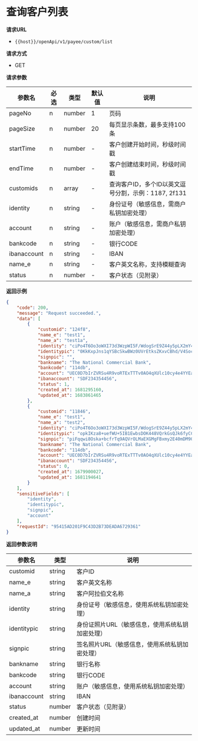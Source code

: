 # 查询客户列表

**请求URL**

- `{{host}}/openApi/v1/payee/custom/list`



**请求方式**

- GET



**请求参数**

| 参数名      | 必选 | 类型   | 默认值 | 说明                                                |
| ----------- | ---- | ------ | ------ | --------------------------------------------------- |
| pageNo      | n    | number | 1      | 页码                                                |
| pageSize    | n    | number | 20     | 每页显示条数，最多支持100条                         |
| startTime   | n    | number | -      | 客户创建开始时间，秒级时间戳                        |
| endTime     | n    | number | -      | 客户创建结束时间，秒级时间戳                        |
| customids   | n    | array  | -      | 查询客户ID，多个ID以英文逗号分割，示例：1187, 2f131 |
| identity    | n    | string | -      | 身份证号（敏感信息，需商户私钥加密处理）            |
| account     | n    | string | -      | 账户（敏感信息，需商户私钥加密处理）                |
| bankcode    | n    | string | -      | 银行CODE                                            |
| ibanaccount | n    | string | -      | IBAN                                                |
| name_e      | n    | string | -      | 客户英文名称，支持模糊查询                          |
| status      | n    | number | -      | 客户状态（见附录）                                  |

**返回示例**

```json
{
    "code": 200,
    "message": "Request succeeded.",
    "data": [
        {
            "customid": "124f8",
            "name_e": "test1",
            "name_a": "test1a",
            "identity": "ciPo4T6Oo3oWXI73d3WzpWI5F/WdogSrE9Z44y5pLX2mY4x5TSLUYkdCBitMoyFurf72XWFSzg21dvDnsrdUpMqCAydps1GsxK76Qd1fNEmqRbBJTL+7dD69FSqEdVo8nmF3qYsvbahp55BByLIJdsbKqET2No9Yu3aV679aMUgx6FJsetKbqpxSUElsYTXN8DHHa2DkxGO+1y0KkLijriAbcRqU0yux7gwWveC7PrNFYpsiO0sfvJ4U/qIPsB48ziBgT0+j0iWElKoXcNX+sSEWaPa2LGy5CVN61jMDQ5RfS7mtWLhFM6wZnsB0y2dgtSMUKTbyg7keRrRI2a/q/Q==",
            "identitypic": "0KkKxpJns1qYSBcSkwBWz0UVrEtksZKxvCBhd/V4SocDYKbjrBEne/giXhOCwigHN52m0fQw3Fvr0dnlKH9Yn5CQ/v/8YUL0OPIsqaX0h+Xc20zKTy73NEw3m4yXbZkElNyzgV/5nf55X0vwSc6l+MSS4XRNKcIlRpIez4s9ViLyRGf4wm5TbAE5OXscCs/lucGvphD83chOcxwLbSqdmFI3XZOdCSb8Jx+/AfUbQu0zKQw42xwT8xWaYedKQ505mgIAwtxgyn7sJZgLY5gLEkXz5JTi5YawpBZDG+2t7aPlL0jTGSrPkplwlQpKQB6pVqi+TmWJwM7G9DOSARcqvQ==",
            "signpic": "",
            "bankname": "The National Commercial Bank",
            "bankcode": "114db",
            "account": "UEC0D7bIrZVRSu4R9voRTExTTTv0AO4qXUlc10cy4e4YYEaxdLpYOP+gLzULqlc1ru0Pbvt8aMDtjlmoQwu85310ApwrWLUh9zXIrzGcDKadqLI7KQkCNKR7ZnFlH2x0uZlrVGHzB252A1bWFTZXl3I+slEjXiem1Y5HiVAV78KkxFCn9vp1ZdnbSB8KlyKRp6tg7hN8NQMNriD44JXVcMWsoRhDb9WVEAE1rhjU2yisTSpSMhHlS29IymLjjq0NuGMBBMCHJS2URGgvkF/3Q4Jg//938an/kjxF/Xe74FvNMD++5BhGXHGFP36UrwIrGJYZ6FpJSxt2wyOyBBWZ0A==",
            "ibanaccount": "SDF234354456",
            "status": 1,
            "created_at": 1681295160,
            "updated_at": 1683861465
        },
        {
            "customid": "11846",
            "name_e": "test1",
            "name_a": "test2",
            "identity": "ciPo4T6Oo3oWXI73d3WzpWI5F/WdogSrE9Z44y5pLX2mY4x5TSLUYkdCBitMoyFurf72XWFSzg21dvDnsrdUpMqCAydps1GsxK76Qd1fNEmqRbBJTL+7dD69FSqEdVo8nmF3qYsvbahp55BByLIJdsbKqET2No9Yu3aV679aMUgx6FJsetKbqpxSUElsYTXN8DHHa2DkxGO+1y0KkLijriAbcRqU0yux7gwWveC7PrNFYpsiO0sfvJ4U/qIPsB48ziBgT0+j0iWElKoXcNX+sSEWaPa2LGy5CVN61jMDQ5RfS7mtWLhFM6wZnsB0y2dgtSMUKTbyg7keRrRI2a/q/Q==",
            "identitypic": "opkIKza8+uefWU+5IB1EwbsDOK448VQrkGsQJk6fyCCjDNoVDfNcIGtVAr4CRh95eakuDq0t7L8WHSmNUy0c9COwwoyqLq0Z+bmTmz4jwF5ETysBwocTVlMFIZTTJCDMtpXifxLuE2aH62I1kAWGqjxA8zuhtGo3JXHlYEyU3+V/+ZyIs8gM8M2b5h2gn0lxDa5v0Np/Dv7ivJb10smWwMxYPBQqkJ+CnymwQV+oNc6crozYu21J2/bOUUwiLzA/cnBkejlNOcLpwLFBviFnYNoq9rrcMhCJc58y5Cujcp95BCHb8DCuWpeJYxmSJIEBJ3XawgtqAgyevKIpLczveg==",
            "signpic": "piFqqwi8Oska+bcfrTq9AQVrOLMaEXGMgFBxmy2E40mDM90mLMm0qPHy1ytJpVG0j3r6b83X5Tuo4XOS+OFs3R/jJ8n84QqQQWaxjKWYwg1ll1meYd1ENit/vI5nRnc3L5HzT7FGI4c/eiMzBzknNKCbkOL2GCz1beHMbzPfdxXR6zGfIZ3SQKj6olHBj6VU77FYYD/PjcIuWnwt8kd94CJS/TJB5qHvVG6uaJlFrFZYEDlCAHxFJSgkXVEvzHT6LsSLTJeGgtE6pMddBEZPlOYFxo6RkfRT1X/nrLQ/VwEGhhNDkzap0PuPL+T/10iFkOaJYYe9Wr3yKVqwerxOrQ==",
            "bankname": "The National Commercial Bank",
            "bankcode": "114db",
            "account": "UEC0D7bIrZVRSu4R9voRTExTTTv0AO4qXUlc10cy4e4YYEaxdLpYOP+gLzULqlc1ru0Pbvt8aMDtjlmoQwu85310ApwrWLUh9zXIrzGcDKadqLI7KQkCNKR7ZnFlH2x0uZlrVGHzB252A1bWFTZXl3I+slEjXiem1Y5HiVAV78KkxFCn9vp1ZdnbSB8KlyKRp6tg7hN8NQMNriD44JXVcMWsoRhDb9WVEAE1rhjU2yisTSpSMhHlS29IymLjjq0NuGMBBMCHJS2URGgvkF/3Q4Jg//938an/kjxF/Xe74FvNMD++5BhGXHGFP36UrwIrGJYZ6FpJSxt2wyOyBBWZ0A==",
            "ibanaccount": "SDF234354456",
            "status": 0,
            "created_at": 1679900027,
            "updated_at": 1681194641
        }
    ],
    "sensitiveFields": [
        "identity",
        "identitypic",
        "signpic",
        "account"
    ],
    "requestId": "95415AD201F9C43D2B73DEADA6729361"
}
```



**返回参数说明**

| 参数名      | 类型   | 说明                                            |
| ----------- | ------ | ----------------------------------------------- |
| customid    | string | 客户ID                                          |
| name_e      | string | 客户英文名称                                    |
| name_a      | string | 客户阿拉伯文名称                                |
| identity    | string | 身份证号（敏感信息，使用系统私钥加密处理）      |
| identitypic | string | 身份证照片URL（敏感信息，使用系统私钥加密处理） |
| signpic     | string | 签名照片URL（敏感信息，使用系统私钥加密处理）   |
| bankname    | string | 银行名称                                        |
| bankcode    | string | 银行CODE                                        |
| account     | string | 账户（敏感信息，使用系统私钥加密处理）          |
| ibanaccount | string | IBAN                                            |
| status      | number | 客户状态（见附录）                              |
| created_at  | number | 创建时间                                        |
| updated_at  | number | 更新时间                                        |


